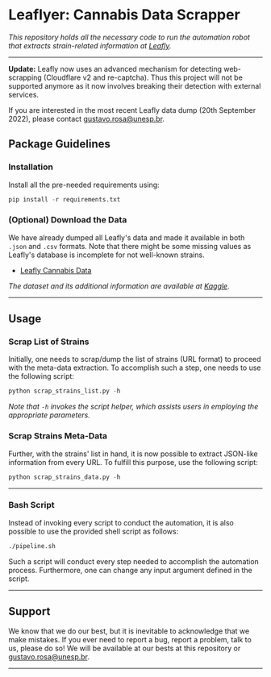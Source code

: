 # Leaflyer: Cannabis Data Scrapper

*This repository holds all the necessary code to run the automation robot that extracts strain-related information at [Leafly](https://www.leafly.com).*

---

**Update:** Leafly now uses an advanced mechanism for detecting web-scrapping (Cloudflare v2 and re-captcha). Thus this project will not be supported anymore as it now involves breaking their detection with external services.

If you are interested in the most recent Leafly data dump (20th September 2022), please contact gustavo.rosa@unesp.br.

## Package Guidelines

### Installation

Install all the pre-needed requirements using:

```Python
pip install -r requirements.txt
```

### (Optional) Download the Data

We have already dumped all Leafly's data and made it available in both `.json` and `.csv` formats. Note that there might be some missing values as Leafly's database is incomplete for not well-known strains.

* [Leafly Cannabis Data](https://www.recogna.tech/files/datasets/leafly_strain_data.tar.gz)

*The dataset and its additional information are available at [Kaggle](https://www.kaggle.com/gthrosa/leafly-cannabis-strains-metadata)*.

---

## Usage

### Scrap List of Strains

Initially, one needs to scrap/dump the list of strains (URL format) to proceed with the meta-data extraction. To accomplish such a step, one needs to use the following script:

```Python
python scrap_strains_list.py -h
```

*Note that `-h` invokes the script helper, which assists users in employing the appropriate parameters.*

### Scrap Strains Meta-Data

Further, with the strains' list in hand, it is now possible to extract JSON-like information from every URL. To fulfill this purpose, use the following script:

```Python
python scrap_strains_data.py -h
```

---

### Bash Script

Instead of invoking every script to conduct the automation, it is also possible to use the provided shell script as follows:

```Bash
./pipeline.sh
```

Such a script will conduct every step needed to accomplish the automation process. Furthermore, one can change any input argument defined in the script.

---

## Support

We know that we do our best, but it is inevitable to acknowledge that we make mistakes. If you ever need to report a bug, report a problem, talk to us, please do so! We will be available at our bests at this repository or gustavo.rosa@unesp.br.

---
